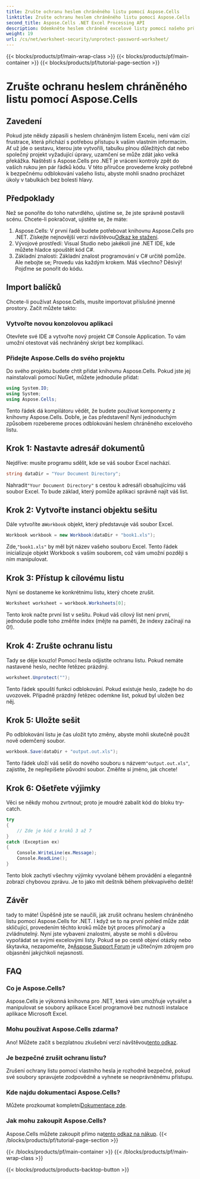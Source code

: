 ```yaml
---
title: Zrušte ochranu heslem chráněného listu pomocí Aspose.Cells
linktitle: Zrušte ochranu heslem chráněného listu pomocí Aspose.Cells
second_title: Aspose.Cells .NET Excel Processing API
description: Odemkněte heslem chráněné excelové listy pomocí našeho průvodce Aspose.Cells! Snadné kroky k opětovnému získání přístupu bez námahy pomocí C#.
weight: 19
url: /cs/net/worksheet-security/unprotect-password-worksheet/
---
```


{{< blocks/products/pf/main-wrap-class >}}
{{< blocks/products/pf/main-container >}}
{{< blocks/products/pf/tutorial-page-section >}}

# Zrušte ochranu heslem chráněného listu pomocí Aspose.Cells

## Zavedení
Pokud jste někdy zápasili s heslem chráněným listem Excelu, není vám cizí frustrace, která přichází s potřebou přístupu k vašim vlastním informacím. Ať už jde o sestavu, kterou jste vytvořili, tabulku plnou důležitých dat nebo společný projekt vyžadující úpravy, uzamčení se může zdát jako velká překážka. Naštěstí s Aspose.Cells pro .NET je vrácení kontroly zpět do vašich rukou jen pár řádků kódu. V této příručce provedeme kroky potřebné k bezpečnému odblokování vašeho listu, abyste mohli snadno procházet úkoly v tabulkách bez bolesti hlavy.
## Předpoklady
Než se ponoříte do toho natvrdlého, ujistíme se, že jste správně postavili scénu. Chcete-li pokračovat, ujistěte se, že máte:
1. Aspose.Cells: V první řadě budete potřebovat knihovnu Aspose.Cells pro .NET. Získejte nejnovější verzi návštěvou[Odkaz ke stažení](https://releases.aspose.com/cells/net/).
2. Vývojové prostředí: Visual Studio nebo jakékoli jiné .NET IDE, kde můžete hladce spouštět kód C#.
3. Základní znalosti: Základní znalost programování v C# určitě pomůže. Ale nebojte se; Provedu vás každým krokem.
Máš všechno? Děsivý! Pojďme se ponořit do kódu.
## Import balíčků
Chcete-li používat Aspose.Cells, musíte importovat příslušné jmenné prostory. Začít můžete takto:
### Vytvořte novou konzolovou aplikaci
Otevřete své IDE a vytvořte nový projekt C# Console Application. To vám umožní otestovat váš nechráněný skript bez komplikací.
### Přidejte Aspose.Cells do svého projektu
Do svého projektu budete chtít přidat knihovnu Aspose.Cells. Pokud jste jej nainstalovali pomocí NuGet, můžete jednoduše přidat:
```csharp
using System.IO;
using System;
using Aspose.Cells;
```
Tento řádek dá kompilátoru vědět, že budete používat komponenty z knihovny Aspose.Cells.
Dobře, je čas představení! Nyní jednoduchým způsobem rozebereme proces odblokování heslem chráněného excelového listu.
## Krok 1: Nastavte adresář dokumentů
Nejdříve: musíte programu sdělit, kde se váš soubor Excel nachází.
```csharp
string dataDir = "Your Document Directory";
```
 Nahradit`"Your Document Directory"` s cestou k adresáři obsahujícímu váš soubor Excel. To bude základ, který pomůže aplikaci správně najít váš list.
## Krok 2: Vytvořte instanci objektu sešitu
 Dále vytvoříte a`Workbook` objekt, který představuje váš soubor Excel.
```csharp
Workbook workbook = new Workbook(dataDir + "book1.xls");
```
 Zde,`"book1.xls"` by měl být název vašeho souboru Excel. Tento řádek inicializuje objekt Workbook s vaším souborem, což vám umožní později s ním manipulovat.
## Krok 3: Přístup k cílovému listu
Nyní se dostaneme ke konkrétnímu listu, který chcete zrušit.
```csharp
Worksheet worksheet = workbook.Worksheets[0];
```
Tento krok načte první list v sešitu. Pokud váš cílový list není první, jednoduše podle toho změňte index (mějte na paměti, že indexy začínají na 0!).
## Krok 4: Zrušte ochranu listu
Tady se děje kouzlo! Pomocí hesla odjistíte ochranu listu. Pokud nemáte nastavené heslo, nechte řetězec prázdný.
```csharp
worksheet.Unprotect("");
```
Tento řádek spouští funkci odblokování. Pokud existuje heslo, zadejte ho do uvozovek. Případně prázdný řetězec odemkne list, pokud byl uložen bez něj.
## Krok 5: Uložte sešit
Po odblokování listu je čas uložit tyto změny, abyste mohli skutečně použít nově odemčený soubor.
```csharp
workbook.Save(dataDir + "output.out.xls");
```
 Tento řádek uloží váš sešit do nového souboru s názvem`"output.out.xls"`, zajistíte, že nepřepíšete původní soubor. Změňte si jméno, jak chcete!
## Krok 6: Ošetřete výjimky
Věci se někdy mohou zvrtnout; proto je moudré zabalit kód do bloku try-catch.
```csharp
try
{
    // Zde je kód z kroků 3 až 7
}
catch (Exception ex)
{
    Console.WriteLine(ex.Message);
    Console.ReadLine();
}
```
Tento blok zachytí všechny výjimky vyvolané během provádění a elegantně zobrazí chybovou zprávu. Je to jako mít deštník během překvapivého deště!
## Závěr
 tady to máte! Úspěšně jste se naučili, jak zrušit ochranu heslem chráněného listu pomocí Aspose.Cells for .NET. I když se to na první pohled může zdát skličující, provedením těchto kroků může být proces přímočarý a zvládnutelný. Nyní jste vybaveni znalostmi, abyste se mohli s důvěrou vypořádat se svými excelovými listy. Pokud se po cestě objeví otázky nebo škytavka, nezapomeňte, že[Aspose Support Forum](https://forum.aspose.com/c/cells/9) je užitečným zdrojem pro objasnění jakýchkoli nejasností.
## FAQ
### Co je Aspose.Cells?
Aspose.Cells je výkonná knihovna pro .NET, která vám umožňuje vytvářet a manipulovat se soubory aplikace Excel programově bez nutnosti instalace aplikace Microsoft Excel.
### Mohu používat Aspose.Cells zdarma?
 Ano! Můžete začít s bezplatnou zkušební verzí návštěvou[tento odkaz](https://releases.aspose.com/).
### Je bezpečné zrušit ochranu listu?
Zrušení ochrany listu pomocí vlastního hesla je rozhodně bezpečné, pokud své soubory spravujete zodpovědně a vyhnete se neoprávněnému přístupu.
### Kde najdu dokumentaci Aspose.Cells?
 Můžete prozkoumat kompletní[Dokumentace zde](https://reference.aspose.com/cells/net/).
### Jak mohu zakoupit Aspose.Cells?
 Aspose.Cells můžete zakoupit přímo na[tento odkaz na nákup](https://purchase.aspose.com/buy).
{{< /blocks/products/pf/tutorial-page-section >}}

{{< /blocks/products/pf/main-container >}}
{{< /blocks/products/pf/main-wrap-class >}}

{{< blocks/products/products-backtop-button >}}
